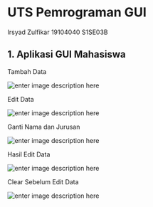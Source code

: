# UTS Pemrograman GUI
Irsyad Zulfikar 19104040 S1SE03B

## 1. Aplikasi GUI Mahasiswa

Tambah Data

![enter image description here](https://i.ibb.co/48k9njz/uts-gui-1.png)

Edit Data

![enter image description here](https://i.ibb.co/48k9njz/uts-gui-2.png)

Ganti Nama dan Jurusan

![enter image description here](https://i.ibb.co/48k9njz/uts-gui-3.png)

Hasil Edit Data

![enter image description here](https://i.ibb.co/48k9njz/uts-gui-4.png)

Clear 
Sebelum Edit Data

![enter image description here](https://i.ibb.co/48k9njz/uts-gui-5.png)
